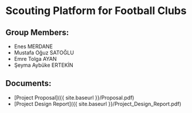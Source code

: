 # Scouting Platform for Football Clubs

## Group Members:
* Enes MERDANE 
* Mustafa Oğuz SATOĞLU 
* Emre Tolga AYAN 
* Şeyma Aybüke ERTEKİN

## Documents:
* [Project Proposal]({{ site.baseurl }}/Proposal.pdf)
* [Project Design Report]({{ site.baseurl }}/Project_Design_Report.pdf)
